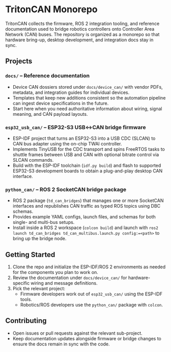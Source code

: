# TritonCAN Monorepo

TritonCAN collects the firmware, ROS 2 integration tooling, and reference
documentation used to bridge robotics controllers onto Controller Area Network
(CAN) buses. The repository is organized as a monorepo so that hardware bring-up,
desktop development, and integration docs stay in sync.

## Projects

### `docs/` – Reference documentation
* Device CAN dossiers stored under `docs/device_can/` with vendor PDFs, metadata,
  and integration guides for individual devices.
* Templates that keep new additions consistent so the automation pipeline can
  ingest device specifications in the future.
* Start here when you need authoritative information about wiring, signal
  meaning, and CAN payload layouts.

### `esp32_usb_can/` – ESP32-S3 USB↔CAN bridge firmware
* ESP-IDF project that turns an ESP32-S3 into a USB CDC (SLCAN) to CAN bus
  adapter using the on-chip TWAI controller.
* Implements TinyUSB for the CDC transport and spins FreeRTOS tasks to shuttle
  frames between USB and CAN with optional bitrate control via SLCAN commands.
* Build with the ESP-IDF toolchain (`idf.py build`) and flash to supported
  ESP32-S3 development boards to obtain a plug-and-play desktop CAN interface.

### `python_can/` – ROS 2 SocketCAN bridge package
* ROS 2 package (`td_can_bridges`) that manages one or more SocketCAN interfaces
  and republishes CAN traffic as typed ROS topics using DBC schemas.
* Provides example YAML configs, launch files, and schemas for both single- and
  multi-bus setups.
* Install inside a ROS 2 workspace (`colcon build`) and launch with
  `ros2 launch td_can_bridges td_can_multibus.launch.py config:=<path>` to bring
  up the bridge node.

## Getting Started

1. Clone the repo and initialize the ESP-IDF/ROS 2 environments as needed for
   the components you plan to work on.
2. Review the documentation under `docs/device_can/` for hardware-specific
   wiring and message definitions.
3. Pick the relevant project:
   * Firmware developers work out of `esp32_usb_can/` using the ESP-IDF tools.
   * Robotics/ROS developers use the `python_can/` package with `colcon`.

## Contributing

* Open issues or pull requests against the relevant sub-project.
* Keep documentation updates alongside firmware or bridge changes to ensure the
  docs remain in sync with the code.

